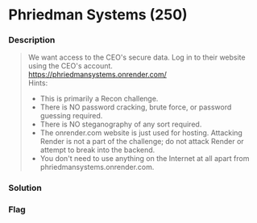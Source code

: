 # Phriedman Systems (250)

### Description
> We want access to the CEO's secure data. Log in to their website using the CEO's account.\
> https://phriedmansystems.onrender.com/ \
> Hints:
> * This is primarily a Recon challenge.
> * There is NO password cracking, brute force, or password guessing required.
> * There is NO steganography of any sort required.
> * The onrender.com website is just used for hosting. Attacking Render is not a part of the challenge; do not attack Render or attempt to break into the backend.
> * You don't need to use anything on the Internet at all apart from phriedmansystems.onrender.com.

### Solution

### Flag
```

```
